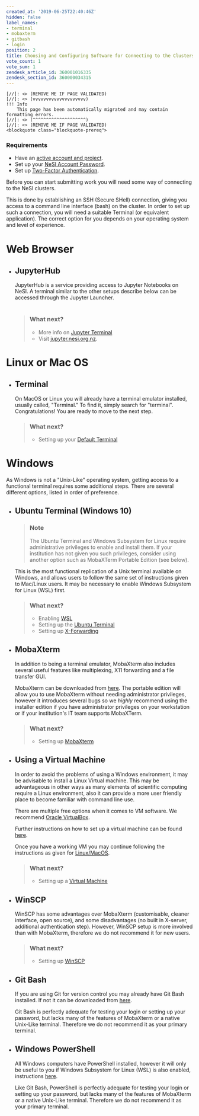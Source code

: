 ```yaml
---
created_at: '2019-06-25T22:40:46Z'
hidden: false
label_names:
- terminal
- mobaxterm
- gitbash
- login
position: 2
title: Choosing and Configuring Software for Connecting to the Clusters
vote_count: 1
vote_sum: 1
zendesk_article_id: 360001016335
zendesk_section_id: 360000034315
---
```



    [//]: <> (REMOVE ME IF PAGE VALIDATED)
    [//]: <> (vvvvvvvvvvvvvvvvvvvv)
    !!! Info
        This page has been automatically migrated and may contain formatting errors.
    [//]: <> (^^^^^^^^^^^^^^^^^^^^)
    [//]: <> (REMOVE ME IF PAGE VALIDATED)
    <blockquote class="blockquote-prereq">
<h3 id="prerequisites">Requirements</h3>
<ul>
<li>Have an <a href="https://support.nesi.org.nz/hc/en-gb/sections/360000196195-Accounts-Projects" target="_self">active account and project</a>.</li>
<li>Set up your <a href="https://support.nesi.org.nz/hc/en-gb/articles/360000335995" target="_blank" rel="noopener">NeSI Account Password</a>.</li>
<li>Set up <a href="https://support.nesi.org.nz/hc/en-gb/articles/360000203075" target="_self">Two-Factor Authentication</a>.</li>
</ul>
</blockquote>
<p>Before you can start submitting work you will need some way of connecting to the NeSI clusters.</p>
<p>This is done by establishing an SSH (Secure SHell) connection, giving you access to a command line interface (bash) on the cluster. In order to set up such a connection, you will need a suitable Terminal (or equivalent application). The correct option for you depends on your operating system and level of experience.</p>
<h1 id="h_c1bbd761-1133-499b-a61a-57b9c4320a1a">Web Browser</h1>
<ul class="list-unstyled">
<li>
<h2>JupyterHub</h2>
<p>JupyterHub is a service providing access to Jupyter Notebooks on NeSI. A terminal similar to the other setups describe below can be accessed through the Jupyter Launcher.<br><br></p>
<blockquote class="blockquote-postreq">
<h3 id="prerequisites">What next?</h3>
<ul>
<li>More info on <a href="https://support.nesi.org.nz/hc/en-gb/articles/360001555615#jupyter-term" target="_self">Jupyter Terminal</a>
</li>
<li>Visit <a href="https://jupyter.nesi.org.nz/hub/" target="_self">jupyter.nesi.org.nz</a>.</li>
</ul>
</blockquote>
</li>
</ul>
<h1 id="h_c1bbd761-1133-499b-a61a-57b9c4320a1a">Linux or Mac OS</h1>
<ul class="list-unstyled">
<li>
<h2>Terminal</h2>
<p>On MacOS or Linux you will already have a terminal emulator installed, usually called, "Terminal." To find it, simply search for "terminal".<br>Congratulations! You are ready to move to the next step.</p>
<blockquote class="blockquote-postreq">
<h3 id="prerequisites">What next?</h3>
<ul>
<li>Setting up your <a href="https://support.nesi.org.nz/hc/en-gb/articles/360000625535" target="_self">Default Terminal</a>
</li>
</ul>
</blockquote>
</li>
</ul>
<h1>Windows</h1>
<p>As Windows is not a "Unix-Like" operating system, getting access to a functional terminal requires some additional steps. There are several different options, listed in order of preference.</p>
<ul class="list-unstyled">
<li>
<h2>Ubuntu Terminal (Windows 10)</h2>
<blockquote class="blockquote-tip">
<h3 id="wsl-admin-tip">Note</h3>
<p>The Ubuntu Terminal and Windows Subsystem for Linux require administrative privileges to enable and install them. If your institution has not given you such privileges, consider using another option such as MobaXTerm Portable Edition (see below).</p>
</blockquote>
<p>This is the most functional replication of a Unix terminal available on Windows, and allows users to follow the same set of instructions given to Mac/Linux users. It may be necessary to enable Windows Subsystem for Linux (WSL) first.</p>
<blockquote class="blockquote-postreq">
<h3 id="prerequisites">What next?</h3>
<ul>
<li>Enabling <a href="https://support.nesi.org.nz/hc/en-gb/articles/360001075575" target="_self">WSL</a>
</li>
<li>Setting up the <a href="https://support.nesi.org.nz/hc/en-gb/articles/360001050575" target="_self">Ubuntu Terminal</a>
</li>
<li>Setting up <a href="https://support.nesi.org.nz/hc/en-gb/articles/4407442866703" target="_self">X-Forwarding</a>
</li>
</ul>
</blockquote>
</li>
<li>
<h2>MobaXterm</h2>
<p>In addition to being a terminal emulator, MobaXterm also includes several useful features like multiplexing, X11 forwarding and a file transfer GUI.</p>
<p>MobaXterm can be downloaded from <a href="https://mobaxterm.mobatek.net/download-home-edition.html" target="_self">here</a>. The portable edition will allow you to use MobaXterm without needing administrator privileges, however it introduces several bugs so we <em>highly</em> recommend using the installer edition if you have administrator privileges on your workstation or if your institution's IT team supports MobaXTerm.</p>
<blockquote class="blockquote-postreq">
<h3 id="prerequisites">What next?</h3>
<ul>
<li>Setting up <a href="https://support.nesi.org.nz/hc/en-gb/articles/360000624696" target="_self">MobaXterm</a>
</li>
</ul>
</blockquote>
</li>
<li>
<h2>Using a Virtual Machine</h2>
<p>In order to avoid the problems of using a Windows environment, it may be advisable to install a Linux Virtual machine. This may be advantageous in other ways as many elements of scientific computing require a Linux environment, also it can provide a more user friendly place to become familiar with command line use.</p>
<p>There are multiple free options when it comes to VM software. We recommend <a href="https://www.virtualbox.org/wiki/Downloads" target="_self">Oracle VirtualBox</a>.</p>
<p>Further instructions on how to set up a virtual machine can be found <a href="https://blog.storagecraft.com/the-dead-simple-guide-to-installing-a-linux-virtual-machine-on-windows/" target="_self">here</a>.</p>
<p>Once you have a working VM you may continue following the instructions as given for <a href="#h_c1bbd761-1133-499b-a61a-57b9c4320a1a" target="_self">Linux/MacOS</a>.</p>
<blockquote class="blockquote-postreq">
<h3 id="prerequisites">What next?</h3>
<ul>
<li>Setting up a <a href="https://blog.storagecraft.com/the-dead-simple-guide-to-installing-a-linux-virtual-machine-on-windows/" target="_self">Virtual Machine</a>
</li>
</ul>
</blockquote>
</li>
<li>
<h2>WinSCP</h2>
<p>WinSCP has some advantages over MobaXterm (customisable, cleaner interface, open source), and some disadvantages (no built in X-server, additional authentication step). However, WinSCP setup is more involved than with MobaXterm, therefore we do not recommend it for new users.</p>
<blockquote class="blockquote-postreq">
<h3 id="prerequisites">What next?</h3>
<ul>
<li>Setting up <a href="https://support.nesi.org.nz/hc/en-gb/articles/360000584256" target="_self">WinSCP</a>
</li>
</ul>
</blockquote>
</li>
<li>
<h2>Git Bash</h2>
<p>If you are using Git for version control you may already have Git Bash installed. If not it can be downloaded from <a href="https://git-scm.com/downloads" target="_self">here</a>.</p>
<p>Git Bash is perfectly adequate for testing your login or setting up your password, but lacks many of the features of MobaXterm or a native Unix-Like terminal. Therefore we do not recommend it as your primary terminal.</p>
</li>
<li>
<h2>Windows PowerShell</h2>
<p>All Windows computers have PowerShell installed, however it will only be useful to you if Windows Subsystem for Linux (WSL) is also enabled, instructions <a href="https://support.nesi.org.nz/hc/en-gb/articles/360001075575" target="_self">here</a>.</p>
<p>Like Git Bash, PowerShell is perfectly adequate for testing your login or setting up your password, but lacks many of the features of MobaXterm or a native Unix-Like terminal. Therefore we do not recommend it as your primary terminal.</p>
</li>
</ul>